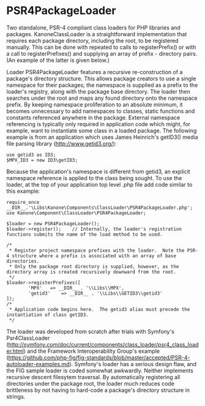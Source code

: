 PSR4PackageLoader
=================

Two standalone, PSR-4 compliant class loaders for PHP libraries and packages.  KanoneClassLoader is a straightforward implementation that requires each package directory, including the root, to be registered manually.  This can be done with repeated to calls to  registerPrefix() or with a call to registerPrefixes() and supplying an array of prefix - directory pairs.  (An example of the latter is given below.)

Loader PSR4PackageLoader features a recursive re-construction of a package's directory structure.  This allows package creators to use a single namespace for their packages; the namespace is supplied as a prefix to the loader's registry, along with the package base directory.  The loader then searches under the root and maps any found directory onto the namespace prefix.  By keeping namespace proliferation to an absolute minimum, it becomes unnecessary to add namespaces to classes, static functions and constants referenced anywhere in the package.  External namespace referencing is typically only required in application code which might, for example, want to instantiate some class in a loaded package.  The following example is from an application which uses James Heinrich's getID3() media file parsing library (http://www.getid3.org/):

    use getid3 as ID3;
    $MPX_ID3 = new ID3\getID3;

Because the application's namespace is different from getid3, an explicit namespace reference is applied to the class being sought.  To use the loader, at the top of your application top level .php file add code similar to this example:

    require_once __DIR__.'\Libs\Kanone\Components\ClassLoader\PSR4PackageLoader.php';
    use Kanone\Component\ClassLoader\PSR4PackageLoader;
    
    $loader = new PSR4PackageLoader();
    $loader->register();	// Internally, the loader's registration functions submits the name of the load method to be used.
    
    /*
     * Register project namespace prefixes with the loader.  Note the PSR-4 structure where a prefix is associated with an array of base directories.
     * Only the package root directory is supplied, however, as the directory array is created recursively downward from the root.
     */
    $loader->registerPrefixes([
            'MPX'	=> __DIR__ . '\\Libs\\MPX',
            'getid3'	=> __DIR__ . '\\Libs\\GETID3\\getid3'
    ]);
    /*
     * Application code begins here.  The getid3 alias must precede the instantiation of class getID3.
     */
The loader was developed from scratch after trials with Symfony's Psr4ClassLoader (http://symfony.com/doc/current/components/class_loader/psr4_class_loader.html) and the Framework Interoperability Group's example (https://github.com/php-fig/fig-standards/blob/master/accepted/PSR-4-autoloader-examples.md).  Symfony's loader has a serious design flaw, and the FIG sample loader is coded somewhat awkwardly.  Neither implements recursive descent filesytem traversal.  By automatically registering all directories under the package root, the loader much reduces code brittleness by not having to hard-code a package's directory structure in strings.


    

    
